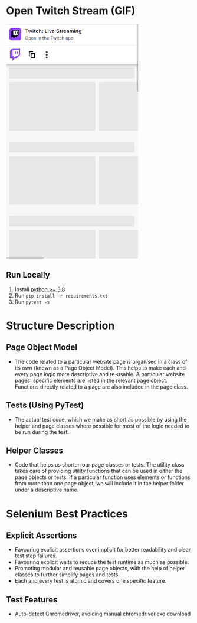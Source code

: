 # Open Twitch Stream (GIF)
![Complete front-end Twitch open stream test](py_selenium_twitch.gif)

## Run Locally
1. Install [python >= 3.8](https://www.python.org/downloads/)
2. Run `pip install -r requirements.txt`
3. Run `pytest -s`

# Structure Description
## Page Object Model
* The code related to a particular website page is organised in a class of its own (known as a Page Object Model). This helps to make each and every page logic more descriptive and re-usable. A particular website pages' specific elements are listed in the relevant page object. Functions directly related to a page are also included in the page class.
## Tests (Using PyTest)
* The actual test code, which we make as short as possible by using the helper and page classes where possible for most of the logic needed to be run during the test.
## Helper Classes
* Code that helps us shorten our page classes or tests. The utility class takes care of providing utility functions that can be used in either the page objects or tests. If a particular function uses elements or functions from more than one page object, we will include it in the helper folder under a descriptive name.

# Selenium Best Practices
## Explicit Assertions
* Favouring explicit assertions over implicit for better readability and clear test step failures.
* Favouring explicit waits to reduce the test runtime as much as possible.
* Promoting modular and reusable page objects, with the help of helper classes to further simplify pages and tests.
* Each and every test is atomic and covers one specific feature.

## Test Features
* Auto-detect Chromedriver, avoiding manual chromedriver.exe download
